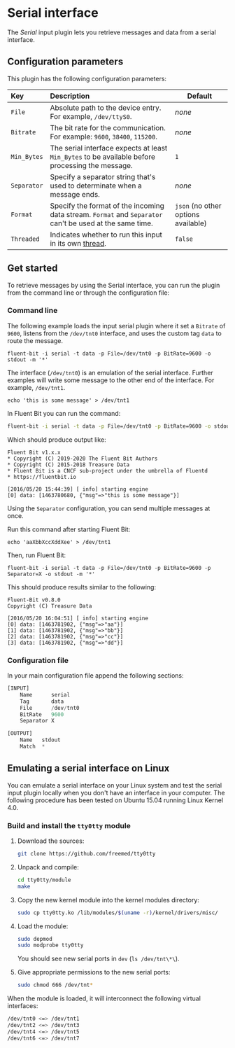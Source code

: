 # Serial interface

The _Serial_ input plugin lets you retrieve messages and data from a serial interface.

## Configuration parameters

This plugin has the following configuration parameters:

| Key | Description | Default |
| :--- | :--- | ---------|
| `File` | Absolute path to the device entry. For example, `/dev/ttyS0`. | _none_ |
| `Bitrate` | The bit rate for the communication. For example: `9600`, `38400`, `115200`. | _none_ |
| `Min_Bytes` | The serial interface expects at least `Min_Bytes` to be available before processing the message. | `1` |
| `Separator` | Specify a separator string that's used to determinate when a message ends. | _none_ |
| `Format` | Specify the format of the incoming data stream. `Format` and `Separator` can't be used at the same time. | `json` (no other options available) |
| `Threaded` | Indicates whether to run this input in its own [thread](../../administration/multithreading.md#inputs). | `false` |

## Get started

To retrieve messages by using the Serial interface, you can run the plugin from the command line or through the configuration file:

### Command line

The following example loads the input serial plugin where it set a `Bitrate` of `9600`, listens from the `/dev/tnt0` interface, and uses the custom tag `data` to route the message.

```shell
fluent-bit -i serial -t data -p File=/dev/tnt0 -p BitRate=9600 -o stdout -m '*'
```

The interface (`/dev/tnt0`) is an emulation of the serial interface. Further examples will write some message to the other end of the interface. For example, `/dev/tnt1`.

```shell
echo 'this is some message' > /dev/tnt1
```

In Fluent Bit you can run the command:

```bash
fluent-bit -i serial -t data -p File=/dev/tnt0 -p BitRate=9600 -o stdout -m '*'
```

Which should produce output like:

```text
Fluent Bit v1.x.x
* Copyright (C) 2019-2020 The Fluent Bit Authors
* Copyright (C) 2015-2018 Treasure Data
* Fluent Bit is a CNCF sub-project under the umbrella of Fluentd
* https://fluentbit.io

[2016/05/20 15:44:39] [ info] starting engine
[0] data: [1463780680, {"msg"=>"this is some message"}]
```

Using the `Separator` configuration, you can send multiple messages at once.

Run this command after starting Fluent Bit:

```shell
echo 'aaXbbXccXddXee' > /dev/tnt1
```

Then, run Fluent Bit:

```shell
fluent-bit -i serial -t data -p File=/dev/tnt0 -p BitRate=9600 -p Separator=X -o stdout -m '*'
```

This should produce results similar to the following:

```text
Fluent-Bit v0.8.0
Copyright (C) Treasure Data

[2016/05/20 16:04:51] [ info] starting engine
[0] data: [1463781902, {"msg"=>"aa"}]
[1] data: [1463781902, {"msg"=>"bb"}]
[2] data: [1463781902, {"msg"=>"cc"}]
[3] data: [1463781902, {"msg"=>"dd"}]
```

### Configuration file

In your main configuration file append the following sections:

```python
[INPUT]
    Name      serial
    Tag       data
    File      /dev/tnt0
    BitRate   9600
    Separator X

[OUTPUT]
    Name   stdout
    Match  *
```

## Emulating a serial interface on Linux

You can emulate a serial interface on your Linux system and test the serial input plugin locally when you don't have an interface in your computer. The following procedure has been tested on Ubuntu 15.04 running Linux Kernel 4.0.

### Build and install the `tty0tty` module

1. Download the sources:

   ```bash
   git clone https://github.com/freemed/tty0tty
   ```

1. Unpack and compile:

   ```bash
   cd tty0tty/module
   make
   ```

1. Copy the new kernel module into the kernel modules directory:

   ```bash
   sudo cp tty0tty.ko /lib/modules/$(uname -r)/kernel/drivers/misc/
   ```

1. Load the module:

   ```bash
   sudo depmod
   sudo modprobe tty0tty
   ```

   You should see new serial ports in `dev` (`ls /dev/tnt\*\`).

1. Give appropriate permissions to the new serial ports:

   ```bash
   sudo chmod 666 /dev/tnt*
   ```

When the module is loaded, it will interconnect the following virtual interfaces:

```bash
/dev/tnt0 <=> /dev/tnt1
/dev/tnt2 <=> /dev/tnt3
/dev/tnt4 <=> /dev/tnt5
/dev/tnt6 <=> /dev/tnt7
```
